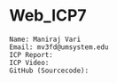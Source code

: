 # Web_ICP7

```
Name: Maniraj Vari
Email: mv3fd@umsystem.edu
ICP Report:
ICP Video:
GitHub (Sourcecode): 
```
